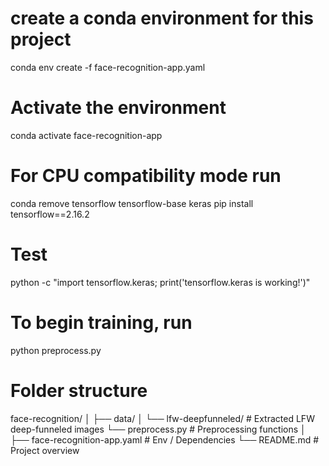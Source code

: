 # create a conda environment for this project

conda env create -f face-recognition-app.yaml

# Activate the environment

conda activate face-recognition-app

# For CPU compatibility mode run

conda remove tensorflow tensorflow-base keras
pip install tensorflow==2.16.2

# Test

python -c "import tensorflow.keras; print('tensorflow.keras is working!')"

# To begin training, run

python preprocess.py

# Folder structure

face-recognition/
│
├── data/
│ └── lfw-deepfunneled/ # Extracted LFW deep-funneled images
└── preprocess.py # Preprocessing functions
│
├── face-recognition-app.yaml # Env / Dependencies
└── README.md # Project overview
